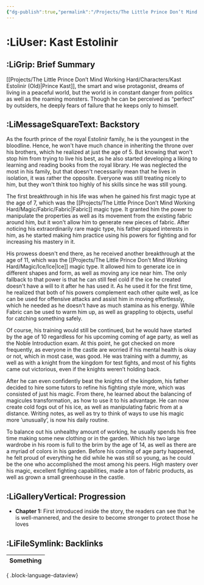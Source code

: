 ```yaml
---
{"dg-publish":true,"permalink":"/Projects/The Little Prince Don’t Mind Working Hard/Characters/Excalidraws/Kast Estolinir/"}
---
```



# <span class='red'>:LiUser: Kast Estolinir</span>

## <span class='orange'>:LiGrip: Brief Summary</span>

[[Projects/The Little Prince Don’t Mind Working Hard/Characters/Kast Estolinir (Old)\|Prince Kast]], the smart and wise protagonist, dreams of living in a peaceful world, but the world is in constant danger from politics as well as the roaming monsters. Though he can be perceived as “perfect” by outsiders, he deeply fears of failure that he keeps only to himself.

## <span class='orange'>:LiMessageSquareText: Backstory</span>

As the fourth prince of the royal Estolinir family, he is the youngest in the bloodline. Hence, he won't have much chance in inheriting the throne over his brothers, which he realized at just the age of 5. But knowing that won't stop him from trying to live his best, as he also started developing a liking to learning and reading books from the royal library. He was neglected the most in his family, but that doesn't necessarily mean that he lives in isolation, it was rather the opposite. Everyone was still treating nicely to him, but they won't think too highly of his skills since he was still young.

The first breakthrough in his life was when he gained his first magic type at the age of 7, which was the [[Projects/The Little Prince Don’t Mind Working Hard/Magic/Fabric/Fabric\|Fabric]] magic type. It granted him the power to manipulate the properties as well as its movement from the existing fabric around him, but it won't allow him to generate new pieces of fabric. After noticing his extraordinarily rare magic type, his father piqued interests in him, as he started making him practice using his powers for fighting and for increasing his mastery in it.

His prowess doesn't end there, as he received another breakthrough at the age of 11, which was the [[Projects/The Little Prince Don’t Mind Working Hard/Magic/Ice/Ice\|Ice]] magic type. It allowed him to generate ice in different shapes and form, as well as moving any ice near him. The only fallback to that power is that he can still feel cold if the ice he created doesn't have a will to it after he has used it. As he used it for the first time, he realized that both of his powers complement each other quite well, as Ice can be used for offensive attacks and assist him in moving effortlessly, which he needed as he doesn't have as much stamina as his energy. While Fabric can be used to warm him up, as well as grappling to objects, useful for catching something safely.

Of course, his training would still be continued, but he would have started by the age of 10 regardless for his upcoming coming of age party, as well as the Noble Introduction exam. At this point, he got checked on more frequently, as everyone in the castle are worried if his mental health is okay or not, which in most case, was good. He was training with a dummy, as well as with a knight from the kingdom for test fights, and most of his fights came out victorious, even if the knights weren’t holding back.

After he can even confidently beat the knights of the kingdom, his father decided to hire some tutors to refine his fighting style more, which was consisted of just his magic. From there, he learned about the balancing of magicules transformation, as how to use it to his advantage. He can now create cold fogs out of his ice, as well as manipulating fabric from at a distance. Writing notes, as well as try to think of ways to use his magic more ‘unusually’, is now his daily routine.

To balance out his unhealthy amount of working, he usually spends his free time making some new clothing or in the garden. Which his two large wardrobe in his room is full to the brim by the age of 14, as well as there are a myriad of colors in his garden. Before his coming of age party happened, he felt proud of everything he did while he was still so young, as he could be the one who accomplished the most among his peers. High mastery over his magic, excellent fighting capabilities, made a ton of fabric products, as well as grown a small greenhouse in the castle.

## <span class='orange'>:LiGalleryVertical: Progression</span>

- <span class="purple">**Chapter 1:**</span> First introduced inside the story, the readers can see that he is well-mannered, and the desire to become stronger to protect those he loves

## <span class='orange'>:LiFileSymlink: Backlinks</span>

| Something |
| --------- |

{ .block-language-dataview}

<!--

# Excalidraw Data
## Text Elements
Kast Estolinir
{ #REh8ESX5}


 Gender        Male
{ #6sXWEWfD}


 Height        Unknown
{ #KVGsMDnm}


 Weight        Unknown
{ #YfpKLW1k}


 Age           15
{ #KNNNKq7A}


## Element Links
0lR94aXI: [[Projects/The Little Prince Don’t Mind Working Hard/Characters/Excalidraws/Kast Estolinir#<span class='orange'>LiMessageSquareText Backstory</span>\|Projects/The Little Prince Don’t Mind Working Hard/Characters/Excalidraws/Kast Estolinir#<span class='orange'>LiMessageSquareText Backstory</span>]]
jtplYVLz: [[Projects/The Little Prince Don’t Mind Working Hard/Characters/Excalidraws/Kast Estolinir#<span class='orange'>LiGalleryVertical Progression</span>\|Projects/The Little Prince Don’t Mind Working Hard/Characters/Excalidraws/Kast Estolinir#<span class='orange'>LiGalleryVertical Progression</span>]]
Xx0mfqhO: [[Projects/The Little Prince Don’t Mind Working Hard/Characters/Excalidraws/Kast Estolinir#<span class='orange'>LiGrip Brief Summary</span>\|Kast Estolinir#<span class='orange'>LiGrip Brief Summary</span>]]
mAhIwhlm: [[Projects/The Little Prince Don’t Mind Working Hard/Characters/Excalidraws/Kast Estolinir#<span class='orange'>LiFileSymlink Backlinks</span>\|Projects/The Little Prince Don’t Mind Working Hard/Characters/Excalidraws/Kast Estolinir#<span class='orange'>LiFileSymlink Backlinks</span>]]

